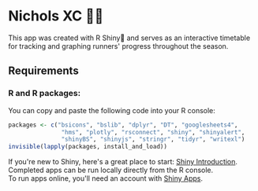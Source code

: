 # Nichols XC 🏃🏽

This app was created with R Shiny💎 and serves as an interactive timetable for tracking and graphing runners' progress throughout the season.

## Requirements

### R and R packages:
You can copy and paste the following code into your R console:

```r
packages <- c("bsicons", "bslib", "dplyr", "DT", "googlesheets4",  
               "hms", "plotly", "rsconnect", "shiny", "shinyalert",
               "shinyBS", "shinyjs", "stringr", "tidyr", "writexl")
invisible(lapply(packages, install_and_load))
```
If you're new to Shiny, here's a great place to start: [Shiny Introduction](https://shiny.posit.co/).  
Completed apps can be run locally directly from the R console.  
To run apps online, you'll need an account with [Shiny Apps](https://login.shinyapps.io/login).
